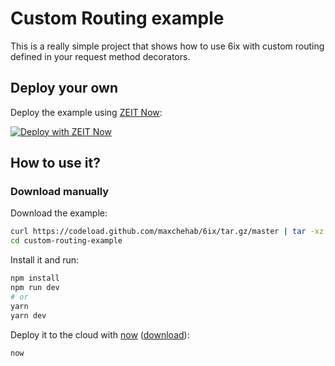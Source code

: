 # Custom Routing example

This is a really simple project that shows how to use 6ix with custom routing defined in your request method decorators.

## Deploy your own

Deploy the example using [ZEIT Now](https://zeit.co/now):

[![Deploy with ZEIT Now](https://zeit.co/button)](https://zeit.co/new/project?template=https://github.com/maxchehab/6ix/tree/master/examples/custom-routing-example)

## How to use it?

### Download manually

Download the example:

```bash
curl https://codeload.github.com/maxchehab/6ix/tar.gz/master | tar -xz --strip=2 6ix-master/examples/custom-routing-example
cd custom-routing-example
```

Install it and run:

```bash
npm install
npm run dev
# or
yarn
yarn dev
```

Deploy it to the cloud with [now](https://zeit.co/now) ([download](https://zeit.co/download)):

```bash
now
```
